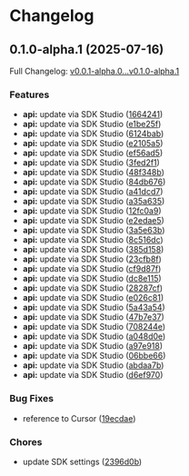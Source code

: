 # Changelog

## 0.1.0-alpha.1 (2025-07-16)

Full Changelog: [v0.0.1-alpha.0...v0.1.0-alpha.1](https://github.com/moonbaseai/moonbase-sdk-typescript/compare/v0.0.1-alpha.0...v0.1.0-alpha.1)

### Features

* **api:** update via SDK Studio ([1664241](https://github.com/moonbaseai/moonbase-sdk-typescript/commit/16642417e0b6991ce6cb86436eb7aeea452297f3))
* **api:** update via SDK Studio ([e1be25f](https://github.com/moonbaseai/moonbase-sdk-typescript/commit/e1be25f6a0d2cc8b04c1ec667c24e7ceada58a5e))
* **api:** update via SDK Studio ([6124bab](https://github.com/moonbaseai/moonbase-sdk-typescript/commit/6124bab15df2faeabfb6868b47fa9af7eb6b44d4))
* **api:** update via SDK Studio ([e2105a5](https://github.com/moonbaseai/moonbase-sdk-typescript/commit/e2105a5f1108fadd450291a3b6a637692b8e86b7))
* **api:** update via SDK Studio ([ef56ad5](https://github.com/moonbaseai/moonbase-sdk-typescript/commit/ef56ad52ff7f1e244d2669d8b9d99e760055076a))
* **api:** update via SDK Studio ([3fed2f1](https://github.com/moonbaseai/moonbase-sdk-typescript/commit/3fed2f11c7e15a8f6612ae32f5f267f46e446999))
* **api:** update via SDK Studio ([48f348b](https://github.com/moonbaseai/moonbase-sdk-typescript/commit/48f348b0350b2538a68a0574427fb9d012e9101f))
* **api:** update via SDK Studio ([84db676](https://github.com/moonbaseai/moonbase-sdk-typescript/commit/84db676ba55dda97b35ac37d1a932c40f832f80d))
* **api:** update via SDK Studio ([a41dcd7](https://github.com/moonbaseai/moonbase-sdk-typescript/commit/a41dcd76e8202c9b17cac12dd24edab19af39975))
* **api:** update via SDK Studio ([a35a635](https://github.com/moonbaseai/moonbase-sdk-typescript/commit/a35a6359f86c3421fb94f829e79c057d20a3f874))
* **api:** update via SDK Studio ([12fc0a9](https://github.com/moonbaseai/moonbase-sdk-typescript/commit/12fc0a9f6db369d2352b26c21b1eb3f91c12cf50))
* **api:** update via SDK Studio ([e2edae5](https://github.com/moonbaseai/moonbase-sdk-typescript/commit/e2edae590926e0522ae1fd1dba7f67a134eaa2ed))
* **api:** update via SDK Studio ([3a5e63b](https://github.com/moonbaseai/moonbase-sdk-typescript/commit/3a5e63bb2b420c8757669d6a2fdf384a5777e52d))
* **api:** update via SDK Studio ([8c516dc](https://github.com/moonbaseai/moonbase-sdk-typescript/commit/8c516dcf3b6735dbd7feccdd0a67dea26ff05ee2))
* **api:** update via SDK Studio ([385d158](https://github.com/moonbaseai/moonbase-sdk-typescript/commit/385d158ac641afee3e0b6733f086652abca2d8ac))
* **api:** update via SDK Studio ([23cfb8f](https://github.com/moonbaseai/moonbase-sdk-typescript/commit/23cfb8f43ca0e340bc47bf1042a918243db05e28))
* **api:** update via SDK Studio ([cf9d87f](https://github.com/moonbaseai/moonbase-sdk-typescript/commit/cf9d87f7f060cc5edcd4dc7976a909e4f5bbcb34))
* **api:** update via SDK Studio ([dc8e115](https://github.com/moonbaseai/moonbase-sdk-typescript/commit/dc8e1152050b339e4772690a9a2d82c561475efe))
* **api:** update via SDK Studio ([28287cf](https://github.com/moonbaseai/moonbase-sdk-typescript/commit/28287cfe93a8be8562e455edd8fc484a907d9293))
* **api:** update via SDK Studio ([e026c81](https://github.com/moonbaseai/moonbase-sdk-typescript/commit/e026c81653b8e35c8cd531d2b954a9b7cfe5d2ff))
* **api:** update via SDK Studio ([5a43a54](https://github.com/moonbaseai/moonbase-sdk-typescript/commit/5a43a543f4b8dc60e1b3c2e976d7130803326005))
* **api:** update via SDK Studio ([47b7e37](https://github.com/moonbaseai/moonbase-sdk-typescript/commit/47b7e376443626a952c2a440515017f8c0611aa1))
* **api:** update via SDK Studio ([708244e](https://github.com/moonbaseai/moonbase-sdk-typescript/commit/708244e2810b357349a40b034b5d46dc2604b32b))
* **api:** update via SDK Studio ([a048d0e](https://github.com/moonbaseai/moonbase-sdk-typescript/commit/a048d0e2841d5c1c561151f5407f7a39c9abad43))
* **api:** update via SDK Studio ([a97e918](https://github.com/moonbaseai/moonbase-sdk-typescript/commit/a97e918eff765b4830c06a1cf62d5878462dd9fc))
* **api:** update via SDK Studio ([06bbe66](https://github.com/moonbaseai/moonbase-sdk-typescript/commit/06bbe661ab1c370b7eaea492d6cf07eb238261aa))
* **api:** update via SDK Studio ([abdaa7b](https://github.com/moonbaseai/moonbase-sdk-typescript/commit/abdaa7bcfdc75000d221afb104eb3d4c37018fa3))
* **api:** update via SDK Studio ([d6ef970](https://github.com/moonbaseai/moonbase-sdk-typescript/commit/d6ef970ed611855f2f19d5c8072ddbe619d65330))


### Bug Fixes

* reference to Cursor ([19ecdae](https://github.com/moonbaseai/moonbase-sdk-typescript/commit/19ecdae6de17a21dec6815635a428564be06ca4d))


### Chores

* update SDK settings ([2396d0b](https://github.com/moonbaseai/moonbase-sdk-typescript/commit/2396d0bf206fd4ae54e59ec846547468fe66b81e))
